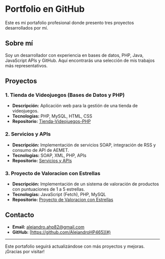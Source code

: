 # Portfolio en GitHub

Este es mi portafolio profesional donde presento tres proyectos desarrollados por mí.

## Sobre mí
Soy un desarrollador con experiencia en bases de datos, PHP, Java, JavaScript APIs y GitHub. Aquí encontrarás una selección de mis trabajos más representativos.

## Proyectos

### 1. Tienda de Videojuegos (Bases de Datos y PHP)
- **Descripción:** Aplicación web para la gestión de una tienda de videojuegos.
- **Tecnologías:** PHP, MySQL, HTML, CSS
- **Repositorio:** [Tienda-Videojuegos-PHP](https://github.com/tuusuario/Proyecto1)

### 2. Servicios y APIs
- **Descripción:** Implementación de servicios SOAP, integración de RSS y consumo de API de AEMET.
- **Tecnologías:** SOAP, XML, PHP, APIs
- **Repositorio:** [Servicios y APIs](https://github.com/tuusuario/Proyecto2)

### 3. Proyecto de Valoracion con Estrellas
- **Descripción:** Implementación de un sistema de valoración de productos con puntuaciones de 1 a 5 estrellas.
- **Tecnologías:** JavaScript (Fetch), PHP, MySQL
- **Repositorio:** [Proyecto de Valoracion con Estrellas](https://github.com/tuusuario/Proyecto3)

## Contacto
- **Email:** alejandro.ahp82@gmail.com
- **GitHub:** [https://github.com/AlejandroHP465](#)

---
Este portafolio seguirá actualizándose con más proyectos y mejoras. ¡Gracias por visitar!

